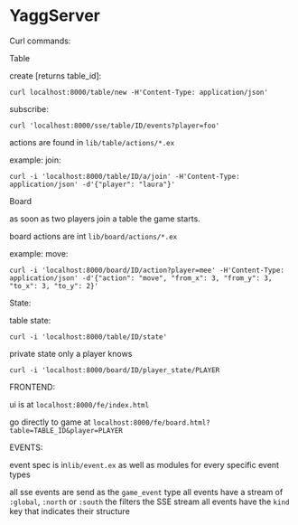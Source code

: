 # YaggServer

Curl commands:

Table

create [returns table_id]:

    curl localhost:8000/table/new -H'Content-Type: application/json'

subscribe:

    curl 'localhost:8000/sse/table/ID/events?player=foo'


actions are found in `lib/table/actions/*.ex`

example: join:

    curl -i 'localhost:8000/table/ID/a/join' -H'Content-Type: application/json' -d'{"player": "laura"}'

Board

as soon as two players join a table the game starts.

board actions are int `lib/board/actions/*.ex`

example: move:

    curl -i 'localhost:8000/board/ID/action?player=mee' -H'Content-Type: application/json' -d'{"action": "move", "from_x": 3, "from_y": 3, "to_x": 3, "to_y": 2}'

State:

table state:

    curl -i 'localhost:8000/table/ID/state'

private state only a player knows

    curl -i 'localhost:8000/board/ID/player_state/PLAYER

FRONTEND:

ui is at `localhost:8000/fe/index.html`

go directly to game at `localhost:8000/fe/board.html?table=TABLE_ID&player=PLAYER`

EVENTS:

event spec is in`lib/event.ex` as well as modules for every specific event types

all sse events are send as the `game_event` type
all events have a stream of `:global`, `:north` or `:south` the filters the SSE stream
all events have the `kind` key that indicates their structure
